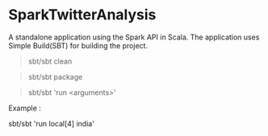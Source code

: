 SparkTwitterAnalysis
====================

A standalone application using the Spark API in Scala. The application uses Simple Build(SBT) for building the project.

>sbt/sbt clean

>sbt/sbt package 

>sbt/sbt 'run \<arguments\>'

Example : 

sbt/sbt 'run local[4] <consumer-key> <consumerSecret-key> <accessToken> <accessTokenSecret> india'
